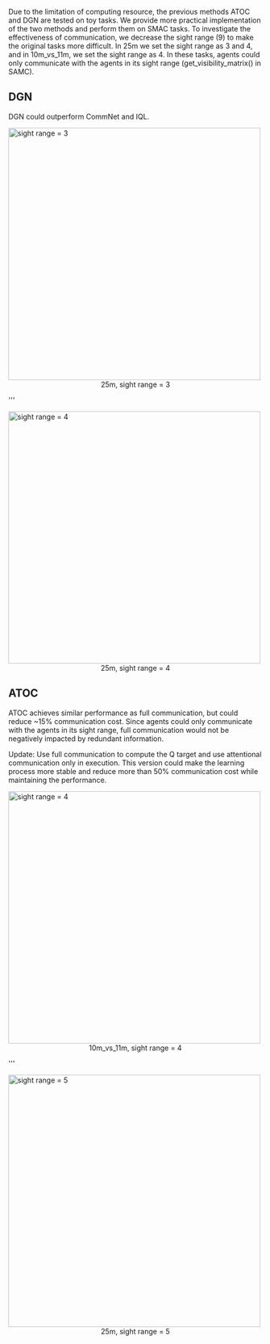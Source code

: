 Due to the limitation of computing resource, the previous methods ATOC and DGN are tested on toy tasks. We provide more practical implementation of the two methods and perform them on SMAC tasks. To investigate the effectiveness of communication, we decrease the sight range (9) to make the original tasks more difficult. In 25m we set the sight range as 3 and 4, and in 10m_vs_11m, we set the  sight range as 4. In these tasks, agents could only communicate with the agents in its sight range (get_visibility_matrix() in SAMC).

## DGN

DGN could outperform CommNet and IQL.


<img src="./fig/DGN-3.png" alt="sight range = 3" width="500">
<center> 25m, sight range = 3 </center>

'''


<img src="./fig/DGN-4.png" alt="sight range = 4" width="500">
<center> 25m, sight range = 4 </center>

## ATOC

ATOC achieves similar performance as full communication, but could reduce ~15% communication cost. Since agents could only communicate with the agents in its sight range, full communication would not be negatively impacted by redundant information.

Update: Use full communication to compute the Q target and use attentional communication only in execution. This version could make the learning process more stable and reduce more than 50% communication cost while maintaining the performance.

<img src="./fig/ATOC-4.png" alt="sight range = 4" width="500">
<center> 10m_vs_11m, sight range = 4 </center>

'''

<img src="./fig/ATOC-5.png" alt="sight range = 5" width="500">
<center> 25m, sight range = 5</center>
